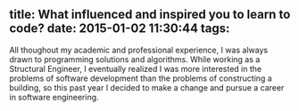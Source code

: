title: What influenced and inspired you to learn to code?
date: 2015-01-02 11:30:44
tags:
---
All thoughout my academic and professional experience, I was always drawn to programming solutions and algorithms. While working as a Structural Engineer, I eventually realized I was more interested in the problems of software development than the problems of constructing a building, so this past year I decided to make a change and pursue a career in software engineering.